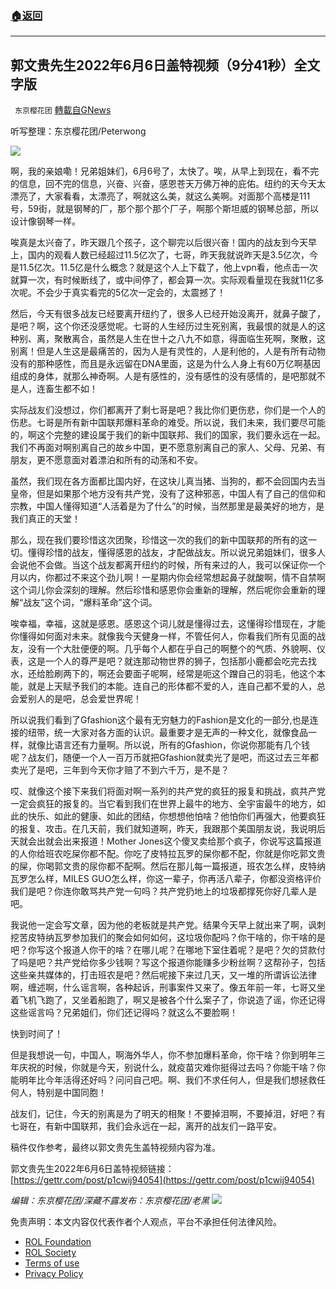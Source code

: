 ###  [:house:返回](README.md)
---


## 郭文贵先生2022年6月6日盖特视频（9分41秒）全文字版
` 东京樱花团` [轉載自GNews](https://gnews.org/zh-hans/2677859/)

听写整理：东京樱花团/Peterwong
 
![](https://assets.gnews.org/wp-content/uploads/2022/06/郭文贵先生2022年6月6日盖特视频（9分41秒）全文字版_1654574641.png)
 
啊，我的亲娘嘞！兄弟姐妹们，6月6号了，太快了。唉，从早上到现在，看不完的信息，回不完的信息，兴奋、兴奋，感恩苍天万佛万神的庇佑。纽约的天今天太漂亮了，大家看看，太漂亮了，啊就这么美，就这么美啊。对面那个高楼是111号，59街，就是钢琴的厂，那个那个那个厂子，啊那个斯坦威的钢琴总部，所以设计像钢琴一样。
 
唉真是太兴奋了，昨天跟几个孩子，这个聊完以后很兴奋！国内的战友到今天早上，国内的观看人数已经超过11.5亿次了，七哥，昨天我就说昨天是3.5亿次，今是11.5亿次。11.5亿是什么概念？就是这个人上下载了，他上vpn看，他点击一次就算一次，有时候断线了，或中间停了，都会算一次。实际观看量现在我就11亿多次呢。不会少于真实看完的5亿次一定会的，太震撼了！
 
然后，今天有很多战友已经要离开纽约了，很多人已经开始没离开，就鼻子酸了，是吧？啊，这个你还没感觉呢。七哥的人生经历过生死别离，我最恨的就是人的这种别、离，聚散离合，虽然是人生在世十之八九不如意，得面临生死啊，聚散，这别离！但是人生这是最痛苦的，因为人是有灵性的，人是利他的，人是有所有动物没有的那种感性，而且是永远留在DNA里面，这是为什么人身上有60万亿啊基因组成的身体，就那么神奇啊。人是有感性的，没有感性的没有感情的，是吧那就不是人，连畜生都不如！
 
实际战友们没想过，你们都离开了剩七哥是吧？我比你们更伤悲，你们是一个人的伤悲。七哥是所有新中国联邦爆料革命的难受。所以说，我们未来，我们要尽可能的，啊这个完整的建设属于我们的新中国联邦、我们的国家，我们要永远在一起。我们不再面对啊别离自己的故乡中国，更不愿意别离自己的家人、父母、兄弟、有朋友，更不愿意面对着漂泊和所有的动荡和不安。
 
虽然，我们现在各方面都比国内好，在这块儿真当猪、当狗的，都不会回国内去当皇帝，但是如果那个地方没有共产党，没有了这种邪恶，中国人有了自己的信仰和宗教，中国人懂得知道“人活着是为了什么”的时候，当然那里是最美好的地方，是我们真正的天堂！
 
那么，现在我们要珍惜这次团聚，珍惜这一次的我们的新中国联邦的所有的这一切。懂得珍惜的战友，懂得感恩的战友，才配做战友。所以说兄弟姐妹们，很多人会说他不会做。当这个战友都离开纽约的时候，所有来过的人，我可以保证你一个月以内，你都过不来这个劲儿啊！一星期内你会经常想起鼻子就酸啊，情不自禁啊这个词儿你会深刻的理解。然后珍惜和感恩你会重新的理解，然后呢你会重新的理解“战友”这个词，“爆料革命”这个词。
 
唉幸福，幸福，这就是感恩。感恩这个词儿就是懂得过去，这懂得珍惜现在，才能你懂得如何面对未来。就像我今天健身一样，不管任何人，你看我们所有见面的战友，没有一个大肚便便的啊。几乎每个人都在乎自己的啊整个的气质、外貌啊、仪表，这是一个人的尊严是吧？就连那动物世界的狮子，包括那小鹿都会吃完去找水，还给脸刷两下的，啊还会要面子呢啊，经常是呃这个蹭自己的羽毛，他这个本能，就是上天赋予我们的本能。连自己的形体都不爱的人，连自己都不爱的人，总会爱别人的是吧，总会爱世界呢！
 
所以说我们看到了Gfashion这个最有无穷魅力的Fashion是文化的一部分,也是连接的纽带，统一大家对各方面的认识。最重要才是无声的一种文化，就像食品一样，就像比语言还有力量啊。所以说，所有的Gfashion，你说你那能有几个钱呢？战友们，随便一个人一百万币就把Gfashion就卖光了是吧，而这过去三年都卖光了是吧，三年到今天你才赔了不到六千万，是不是？
 
哎、就像这个接下来我们将面对啊一系列的共产党的疯狂的报复和挑战，疯共产党一定会疯狂的报复的。当它看到我们在世界上最牛的地方、全宇宙最牛的地方，如此的快乐、如此的健康、如此的团结，你想想他怕啥？他怕你们再强大，他要疯狂的报复、攻击。在几天前，我们就知道啊，昨天，我跟那个美国朋友说，我说明后天就会出就会出来报道！Mother Jones这个傻叉卖给那个疯子，你说写这篇报道的人你给班农吃屎你都不配。你吃了皮特拉瓦罗的屎你都不配，你就是你吃郭文贵的屎，你喝郭文贵的尿你都不配啊。然后在那儿每一篇报道，班农怎么样，皮特纳瓦罗怎么样，MILES GUO怎么样，你这一辈子，你再活八辈子，你都没资格评价我们是吧？你连你敢骂共产党一句吗？共产党扔地上的垃圾都撑死你好几辈人是吧。
 
我说他一定会写文章，因为他的老板就是共产党。结果今天早上就出来了啊，讽刺挖苦皮特纳瓦罗参加我们的聚会如何如何，这垃圾你配吗？你干啥的，你干啥的是吧？你写这个报道人你干的啥？在哪儿呢？在哪地下室住着呢？是吧？欠的贷款付了吗是吧？共产党给你多少钱啊？写这个报道你能赚多少粉丝啊？这帮孙子，包括这些亲共媒体的，打击班农是吧？然后呢接下来过几天，又一堆的所谓诉讼法律啊，缠述啊，什么谣言啊，各种起诉，刑事案件又来了。像五年前一年，七哥又坐着飞机飞跑了，又坐着船跑了，啊又是被各个什么案子了，你说造了谣，你还记得这些谣言吗？兄弟姐们，你们还记得吗？就这么不要脸啊！
 
快到时间了！
 
但是我想说一句，中国人，啊海外华人，你不参加爆料革命，你干啥？你到明年三年庆祝的时候，你就是今天，别说什么，就疫苗灾难你挺得过去吗？你能干啥？你能明年比今年活得还好吗？问问自己吧。啊、我们不求任何人，但是我们想拯救任何人，特别是中国同胞！
 
战友们，记住，今天的别离是为了明天的相聚！不要掉泪啊，不要掉泪，好吧？有七哥在，有新中国联邦，我们会永远在一起，离开的战友们一路平安。
 
稿件仅作参考，最终以郭文贵先生盖特视频内容为准。
 
郭文贵先生2022年6月6日盖特视频链接：[https://gettr.com/post/p1cwij94054](https://gettr.com/post/p1cwij94054)
 
*编辑：东京樱花团/深藏不露发布：东京樱花团/老黑*
 ![](https://assets.gnews.org/wp-content/uploads/2022/06/二维码_1654133988.jpg) 

免责声明：本文内容仅代表作者个人观点，平台不承担任何法律风险。
  
- [ROL Foundation](https://rolfoundation.org/)
- [ROL Society](https://rolsociety.org/)
- [Terms of use](https://gnews.org/terms-of-use-3/)
- [Privacy Policy](https://gnews.org/privacy-policy/)
